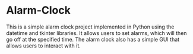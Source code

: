 # Alarm-Clock

This is a simple alarm clock project implemented in Python using the datetime and tkinter libraries. It allows users to set alarms, which will then go off at the specified time. The alarm clock also has a simple GUI that allows users to interact with it.
